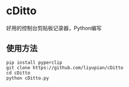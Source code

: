 # cDitto
好用的控制台剪贴板记录器，Python编写

## 使用方法
```
pip install pyperclip
git clone https://github.com/liyupian/cDitto
cd cDitto
python cDitto.py
```
